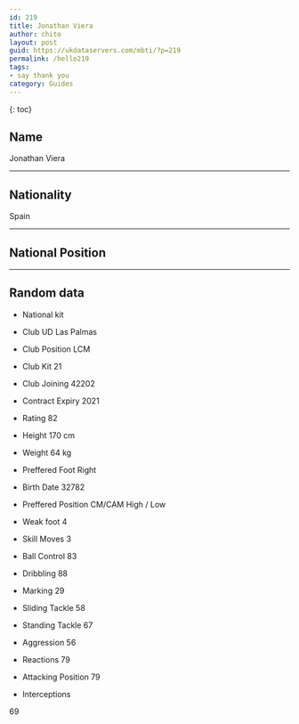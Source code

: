```yaml
---
id: 219
title: Jonathan Viera
author: chito
layout: post
guid: https://ukdataservers.com/mbti/?p=219
permalink: /hello219
tags:
- say thank you
category: Guides
---
```



{: toc}

## Name  
Jonathan Viera 

* * *

## Nationality  
Spain 

* * *

## National Position 

* * *

## Random data 

  * National kit 
  * Club 
UD Las Palmas 

  * Club Position 
LCM 

  * Club Kit 
21 

  * Club Joining 
42202 

  * Contract Expiry 
2021 

  * Rating 
82 

  * Height 
170 cm 

  * Weight 
64 kg 

  * Preffered Foot 
Right 

  * Birth Date 
32782 

  * Preffered Position 
CM/CAM High / Low 

  * Weak foot 
4 

  * Skill Moves 
3 

  * Ball Control 
83 

  * Dribbling 
88 

  * Marking 
29 

  * Sliding Tackle 
58 

  * Standing Tackle 
67 

  * Aggression 
56 

  * Reactions 
79 

  * Attacking Position 
79 

  * Interceptions 

69
